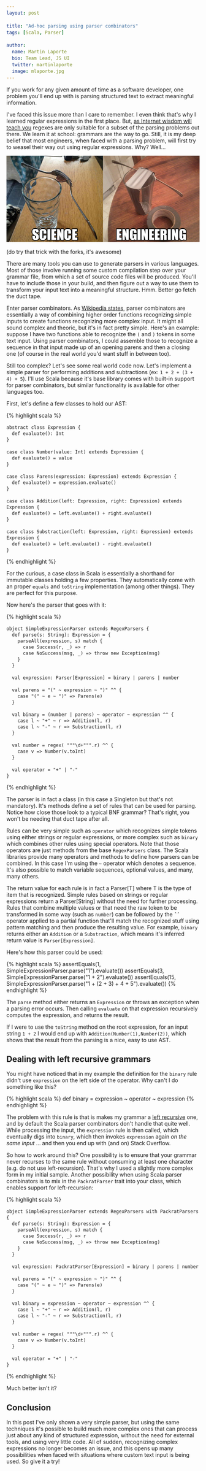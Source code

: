 ```yaml
---
layout: post

title: "Ad-hoc parsing using parser combinators"
tags: [Scala, Parser]

author:
  name: Martin Laporte
  bio: Team Lead, JS UI
  twitter: martinlaporte
  image: mlaporte.jpg
---
```


If you work for any given amount of time as a software developer, one problem you'll end up with is parsing structured text to extract meaningful information.

<!-- more -->

I've faced this issue more than I care to remember. I even think that's why I learned regular expressions in the first place. But, [as Internet wisdom will teach you](http://stackoverflow.com/questions/1732348/regex-match-open-tags-except-xhtml-self-contained-tags/1732454#1732454) regexes are only suitable for a subset of the parsing problems out there. We learn it at school: grammars are the way to go. Still, it is my deep belief that most engineers, when faced with a parsing problem, will first try to weasel their way out using regular expressions. Why? Well...

![image](/images/posts/science-vs-engineering.jpg)

(do try that trick with the forks, it's awesome)

There are many tools you can use to generate parsers in various languages. Most of those involve running some custom compilation step over your grammar file, from which a set of source code files will be produced. You'll have to include those in your build, and then figure out a way to use them to transform your input text into a meaningful structure. Hmm. Better go fetch the duct tape.

Enter parser combinators. As [Wikipedia states](http://en.wikipedia.org/wiki/Parser_combinator), parser combinators are essentially a way of combining higher order functions recognizing simple inputs to create functions recognizing more complex input. It might all sound complex and theoric, but it's in fact pretty simple. Here's an example: suppose I have two functions able to recognize the `(` and `)` tokens in some text input. Using parser combinators, I could assemble those to recognize a sequence in that input made up of an opening parens and then a closing one (of course in the real world you'd want stuff in between too).

Still too complex? Let's see some real world code now. Let's implement a simple parser for performing additions and subtractions (ex: `1 + 2 + (3 + 4) + 5`). I'll use Scala because it's base library comes with built-in support for parser combinators, but similar functionality is available for other languages too.

First, let's define a few classes to hold our AST:

{% highlight scala %}

    abstract class Expression {
      def evaluate(): Int
    }

    case class Number(value: Int) extends Expression {
      def evaluate() = value
    }

    case class Parens(expression: Expression) extends Expression {
      def evaluate() = expression.evaluate()
    }

    case class Addition(left: Expression, right: Expression) extends Expression {
      def evaluate() = left.evaluate() + right.evaluate()
    }

    case class Substraction(left: Expression, right: Expression) extends Expression {
      def evaluate() = left.evaluate() - right.evaluate()
    }

{% endhighlight %}

For the curious, a case class in Scala is essentially a shorthand for immutable classes holding a few properties. They automatically come with an proper `equals` and `toString` implementation (among other things). They are perfect for this purpose.

Now here's the parser that goes with it:

{% highlight scala %}
    
    object SimpleExpressionParser extends RegexParsers {
      def parse(s: String): Expression = {
        parseAll(expression, s) match {
          case Success(r, _) => r
          case NoSuccess(msg, _) => throw new Exception(msg)
        }
      }
  
      val expression: Parser[Expression] = binary | parens | number
  
      val parens = "(" ~ expression ~ ")" ^^ {
        case "(" ~ e ~ ")" => Parens(e)
      }
  
      val binary = (number | parens) ~ operator ~ expression ^^ {
        case l ~ "+" ~ r => Addition(l, r)
        case l ~ "-" ~ r => Substraction(l, r)
      }
  
      val number = regex( """\d+""".r) ^^ {
        case v => Number(v.toInt)
      }
  
      val operator = "+" | "-"
    }
{% endhighlight %}

The parser is in fact a class (in this case a Singleton but that's not mandatory). It's methods define a set of rules that can be used for parsing. Notice how close those look to a typical BNF grammar? That's right, you won't be needing that duct tape after all.

Rules can be very simple such as `operator` which recognizes simple tokens using either strings or regular expressions, or more complex such as `binary` which combines other rules using special operators. Note that those operators are just methods from the base `RegexParsers` class. The Scala libraries provide many operators and methods to define how parsers can be combined. In this case I'm using the `~` operator which denotes a sequence. It's also possible to match variable sequences, optional values, and many, many others.

The return value for each rule is in fact a Parser[T] where T is the type of item that is recognized. Simple rules based on strings or regular expressions return a Parser[String] without the need for further processing. Rules that combine multiple values or that need the raw token to be transformed in some way (such as `number`) can be followed by the `ˆˆ` operator applied to a partial function that'll match the recognized stuff using pattern matching and then produce the resulting value. For example, `binary` returns either an `Addition` or a `Substraction`, which means it's inferred return value is `Parser[Expression]`.

Here's how this parser could be used:

{% highlight scala %}
assertEquals(1, SimpleExpressionParser.parse("1").evaluate())
assertEquals(3, SimpleExpressionParser.parse("1 + 2").evaluate())
assertEquals(15, SimpleExpressionParser.parse("1 + (2 + 3) + 4 + 5").evaluate())
{% endhighlight %}

The `parse` method either returns an `Expression` or throws an exception when a parsing error occurs. Then calling `evaluate` on that expression recursively computes the expression, and returns the result.

If I were to use the `toString` method on the root expression, for an input string `1 + 2` I would end up with `Addition(Number(1),Number(2))`, which shows that the result from the parsing is a nice, easy to use AST.

## Dealing with left recursive grammars

You might have noticed that in my example the definition for the `binary` rule didn't use `expression` on the left side of the operator. Why can't I do something like this?

{% highlight scala %}
def binary = expression ~ operator ~ expression
{% endhighlight %}

The problem with this rule is that is makes my grammar a [left recursive](http://en.wikipedia.org/wiki/Left_recursion) one, and by default the Scala parser combinators don't handle that quite well. While processing the input, the `expression` rule is then called, which eventually digs into `binary`, which then invokes `expression` again *on the same input* ... and then you end up with (and on) Stack Overflow.

So how to work around this? One possibility is to ensure that your grammar never recurses to the same rule without consuming at least one character (e.g. do not use left-recursion). That's why I used a slightly more complex form in my initial sample. Another possibility when using Scala parser combinators is to mix in the `PackratParser` trait into your class, which enables support for left-recursion:

{% highlight scala %}

    object SimpleExpressionParser extends RegexParsers with PackratParsers {
      def parse(s: String): Expression = {
        parseAll(expression, s) match {
          case Success(r, _) => r
          case NoSuccess(msg, _) => throw new Exception(msg)
        }
      }

      val expression: PackratParser[Expression] = binary | parens | number

      val parens = "(" ~ expression ~ ")" ^^ {
        case "(" ~ e ~ ")" => Parens(e)
      }

      val binary = expression ~ operator ~ expression ^^ {
        case l ~ "+" ~ r => Addition(l, r)
        case l ~ "-" ~ r => Substraction(l, r)
      }

      val number = regex( """\d+""".r) ^^ {
        case v => Number(v.toInt)
      }

      val operator = "+" | "-"
    }
{% endhighlight %}

Much better isn't it?

## Conclusion

In this post I've only shown a very simple parser, but using the same techniques it's possible to build much more complex ones that can process just about any kind of structured expression, without the need for external tools, and using very little code. All of sudden, recognizing complex expressions no longer becomes an issue, and this opens up many possibilities when faced with situations where custom text input is being used. So give it a try!
